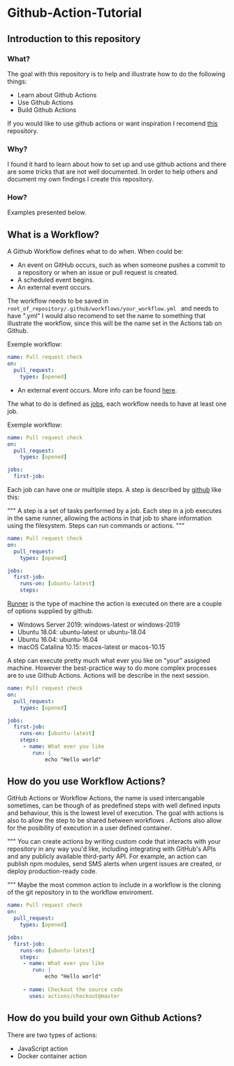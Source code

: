 # Github-Action-Tutorial

## Introduction to this repository

### What? 

The goal with this repository is to help and illustrate how to do the following things: 
- Learn about Github Actions
- Use Github Actions 
- Build Github Actions

If you would like to use github actions or want inspiration I recomend [this](https://github.com/sdras/awesome-actions) repository. 


### Why?

I found it hard to learn about how to set up and use github actions and there are some tricks that are not well documented. In order to help others and document my own findings I create this repository. 


### How? 

Examples presented below. 


## What is a Workflow? 

A Github Workflow defines what to do when. When could be: 

- An event on GitHub occurs, such as when someone pushes a commit to a repository or when an issue or pull request is created.
- A scheduled event begins.
- An external event occurs.

The workflow needs to be saved in ```root_of_repository/.github/workflows/your_workflow.yml ``` and needs to have ".yml" I would also recomend to set the name to something that illustrate the workflow, since this will be the name set in the Actions tab on Github. 

Exemple workflow: 

```yaml
name: Pull request check
on:
  pull_request:
    types: [opened]

```

- An external event occurs.
More info can be found [here](https://help.github.com/en/actions/configuring-and-managing-workflows/configuring-a-workflow#triggering-a-workflow-with-events). 

The what to do is defined as [jobs](https://help.github.com/en/actions/getting-started-with-github-actions/core-concepts-for-github-actions#job), each workflow needs to have at least one job. 

Exemple workflow: 

```yaml
name: Pull request check
on:
  pull_request:
    types: [opened]

jobs:
  first-job:
```

Each job can have one or multiple steps. A step is described by [github](https://help.github.com/en/actions/getting-started-with-github-actions/core-concepts-for-github-actions#job) like this: 

"""
A step is a set of tasks performed by a job. Each step in a job executes in the same runner, allowing the actions in that job to share information using the filesystem. Steps can run commands or actions.
"""

```yaml
name: Pull request check
on:
  pull_request:
    types: [opened]

jobs:
  first-job:
    runs-on: [ubuntu-latest]
    steps:
```
[Runner](https://help.github.com/en/actions/getting-started-with-github-actions/core-concepts-for-github-actions#runner) is the type of machine the action is executed on there are a couple of options supplied by github. 

- Windows Server 2019:	windows-latest or windows-2019
- Ubuntu 18.04:	ubuntu-latest or ubuntu-18.04
- Ubuntu 16.04:	ubuntu-16.04
- macOS Catalina 10.15:	macos-latest or macos-10.15

A step can execute pretty much what ever you like on "your" assigned machine. However the best-practice way to do more complex processes are to use Github Actions. Actions will be describe in the next session.
```yaml
name: Pull request check
on:
  pull_request:
    types: [opened]

jobs:
  first-job:
    runs-on: [ubuntu-latest]
    steps:
     - name: What ever you like
        run: |
            echo "Hello world" 
```


## How do you use Workflow Actions? 

GitHub Actions or Workflow Actions, the name is used intercangable sometimes, can be though of as predefined steps with well defined inputs and behaviour, this is the lowest level of execution. The goal with actions is also to allow the step to be shared between workflows . Actions also allow for the posibility of execution in a user defined container.  

"""
You can create actions by writing custom code that interacts with your repository in any way you'd like, including integrating with GitHub's APIs and any publicly available third-party API. For example, an action can publish npm modules, send SMS alerts when urgent issues are created, or deploy production-ready code.

"""
Maybe the most common action to include in a workflow is the cloning of the git repository in to the workflow enviroment. 

```yaml
name: Pull request check
on:
  pull_request:
    types: [opened]

jobs:
  first-job:
    runs-on: [ubuntu-latest]
    steps:
     - name: What ever you like
        run: |
            echo "Hello world" 
            
     - name: Checkout the source code
       uses: actions/checkout@master
```


## How do you build your own Github Actions? 

There are two types of actions: 
- JavaScript action
- Docker container action
